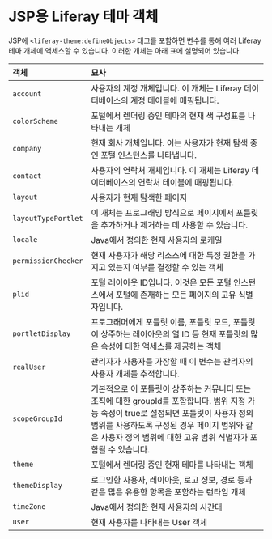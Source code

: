 # JSP용 Liferay 테마 객체

JSP에 `<liferay-theme:defineObjects>` 태그를 포함하면 변수를 통해 여러 Liferay 테마 개체에 액세스할 수 있습니다. 이러한 개체는 아래 표에 설명되어 있습니다.

| 객체                  | 묘사                                                                                                                                                    |
|:------------------- |:----------------------------------------------------------------------------------------------------------------------------------------------------- |
| `account`           | 사용자의 계정 개체입니다. 이 개체는 Liferay 데이터베이스의 계정 테이블에 매핑됩니다.                                                                                                   |
| `colorScheme`       | 포털에서 렌더링 중인 테마의 현재 색 구성표를 나타내는 개체                                                                                                                     |
| `company`           | 현재 회사 개체입니다. 이는 사용자가 현재 탐색 중인 포털 인스턴스를 나타냅니다.                                                                                                         |
| `contact`           | 사용자의 연락처 개체입니다. 이 개체는 Liferay 데이터베이스의 연락처 테이블에 매핑됩니다.                                                                                                 |
| `layout`            | 사용자가 현재 탐색한 페이지                                                                                                                                       |
| `layoutTypePortlet` | 이 개체는 프로그래밍 방식으로 페이지에서 포틀릿을 추가하거나 제거하는 데 사용할 수 있습니다.                                                                                                  |
| `locale`            | Java에서 정의한 현재 사용자의 로케일                                                                                                                                |
| `permissionChecker` | 현재 사용자가 해당 리소스에 대한 특정 권한을 가지고 있는지 여부를 결정할 수 있는 객체                                                                                                     |
| `plid`              | 포털 레이아웃 ID입니다. 이것은 모든 포털 인스턴스에서 포털에 존재하는 모든 페이지의 고유 식별자입니다.                                                                                           |
| `portletDisplay`    | 프로그래머에게 포틀릿 이름, 포틀릿 모드, 포틀릿이 상주하는 레이아웃의 열 ID 등 현재 포틀릿의 많은 속성에 대한 액세스를 제공하는 객체                                                                         |
| `realUser`          | 관리자가 사용자를 가장할 때 이 변수는 관리자의 사용자 개체를 추적합니다.                                                                                                             |
| `scopeGroupId`      | 기본적으로 이 포틀릿이 상주하는 커뮤니티 또는 조직에 대한 groupId를 포함합니다. 범위 지정 가능 속성이 true로 설정되면 포틀릿이 사용자 정의 범위를 사용하도록 구성된 경우 페이지 범위와 같은 사용자 정의 범위에 대한 고유 범위 식별자가 포함될 수 있습니다. |
| `theme`             | 포털에서 렌더링 중인 현재 테마를 나타내는 객체                                                                                                                            |
| `themeDisplay`      | 로그인한 사용자, 레이아웃, 로고 정보, 경로 등과 같은 많은 유용한 항목을 포함하는 런타임 개체                                                                                                |
| `timeZone`          | Java에서 정의한 현재 사용자의 시간대                                                                                                                                |
| `user`              | 현재 사용자를 나타내는 User 객체                                                                                                                                  |